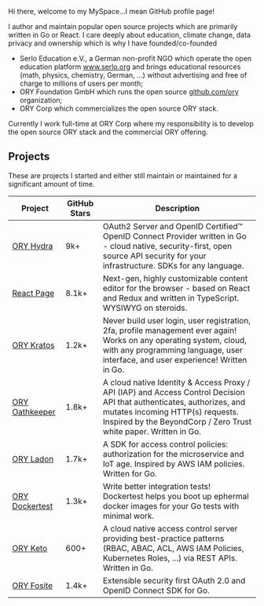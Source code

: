 Hi there, welcome to my MySpace...I mean GitHub profile page!

I author and maintain popular open source projects which are primarily written in Go or React. I care deeply about education, climate change, data privacy and ownership which is why I have founded/co-founded

- Serlo Education e.V., a German non-profit NGO which operate the open education platform www.serlo.org and brings educational resources (math, physics, chemistry, German, ...) without advertising and free of charge to millions of users per month;
- ORY Foundation GmbH which runs the open source [github.com/ory](https://github.com/ory) organization;
- ORY Corp which commercializes the open source ORY stack.

Currently I work full-time at ORY Corp where my responsibility is to develop the open source ORY stack and the commercial ORY offering.

## Projects

These are projects I started and either still maintain or maintained for a significant amount of time.

| Project                                                | GitHub Stars | Description                                                                                                                                                                                                                   |
|--------------------------------------------------------|--------------|-------------------------------------------------------------------------------------------------------------------------------------------------------------------------------------------------------------------------------|
| [ORY Hydra](https://github.com/ory/hydra)              | 9k+          | OAuth2 Server and OpenID Certified™ OpenID Connect Provider written in Go - cloud native, security-first, open source API security for your infrastructure. SDKs for any language.                                            |
| [React Page](https://github.com/react-page/react-page) | 8.1k+        | Next-gen, highly customizable content editor for the browser - based on React and Redux and written in TypeScript. WYSIWYG on steroids.                                                                                       |
| [ORY Kratos](https://github.com/ory/kratos)            | 1.2k+        | Never build user login, user registration, 2fa, profile management ever again! Works on any operating system, cloud, with any programming language, user interface, and user experience! Written in Go.                       |
| [ORY Oathkeeper](https://github.com/ory/oathkeeper)    | 1.8k+        | A cloud native Identity & Access Proxy / API (IAP) and Access Control Decision API that authenticates, authorizes, and mutates incoming HTTP(s) requests. Inspired by the BeyondCorp / Zero Trust white paper. Written in Go. |
| [ORY Ladon](https://github.com/ory/ladon)              | 1.7k+        | A SDK for access control policies: authorization for the microservice and IoT age. Inspired by AWS IAM policies. Written for Go.                                                                                              |
| [ORY Dockertest](https://github.com/ory/dockertest)    | 1.3k+        | Write better integration tests! Dockertest helps you boot up ephermal docker images for your Go tests with minimal work.                                                                                                      |
| [ORY Keto](https://github.com/ory/keto)                | 600+         | A cloud native access control server providing best-practice patterns (RBAC, ABAC, ACL, AWS IAM Policies, Kubernetes Roles, ...) via REST APIs. Written in Go.                                                                |
| [ORY Fosite](https://github.com/ory/fosite)            | 1.4k+        | Extensible security first OAuth 2.0 and OpenID Connect SDK for Go.                                                                                                                                                            |

